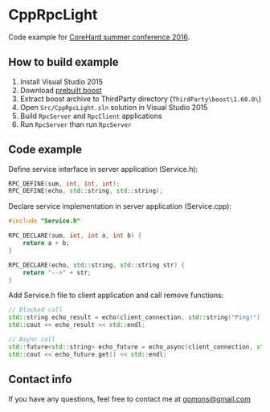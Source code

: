 # CppRpcLight

Code example for [CoreHard summer conference 2016](https://corehard.by/2016/06/20/corehard-summer-2016-generic-programming-in-c/).

## How to build example
1. Install Visual Studio 2015
2. Download [prebuilt boost](https://drive.google.com/folderview?id=0B_pE3VcmHPHRNGthWUQtek5FbGc&usp=sharing)
3. Extract boost archive to ThirdParty directory (`ThirdParty\boost\1.60.0\`)
4. Open `Src/CppRpcLight.sln` solution in Visual Studio 2015
5. Build `RpcServer` and `RpcClient` applications
6. Run `RpcServer` than run `RpcServer`

## Code example

Define service interface in server application (Service.h):
```c++
RPC_DEFINE(sum, int, int, int);
RPC_DEFINE(echo, std::string, std::string);
```

Declare service implementation in server application (Service.cpp):
```c++
#include "Service.h"

RPC_DECLARE(sum, int, int a, int b) {
    return a + b;
}

RPC_DECLARE(echo, std::string, std::string str) {
    return "-->" + str;
}
```

Add Service.h file to client application and call remove functions:
```c++
// Blocked call
std::string echo_result = echo(client_connection, std::string("Ping!"));
std::cout << echo_result << std::endl;

// Async call
std::future<std::string> echo_future = echo_async(client_connection, std::string("Ping!"));
std::cout << echo_future.get() << std::endl;
```

## Contact info
If you have any questions, feel free to contact me at gomons@gmail.com
